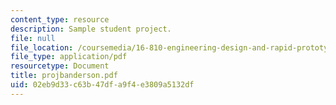 ```yaml
---
content_type: resource
description: Sample student project.
file: null
file_location: /coursemedia/16-810-engineering-design-and-rapid-prototyping-january-iap-2007/02eb9d33c63b47dfa9f4e3809a5132df_projbanderson.pdf
file_type: application/pdf
resourcetype: Document
title: projbanderson.pdf
uid: 02eb9d33-c63b-47df-a9f4-e3809a5132df
---
```

